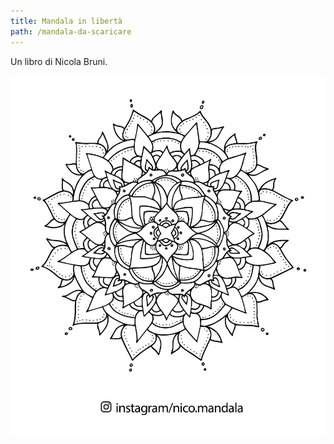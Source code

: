 ```yaml
---
title: Mandala in libertà
path: /mandala-da-scaricare
---
```


Un libro di Nicola Bruni.

![mandala da scaricare](../images/mandala-da-scaricare.jpg)
